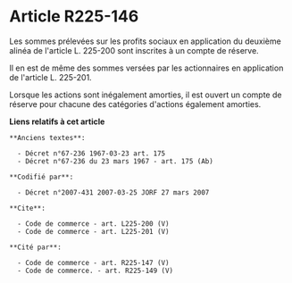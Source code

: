 # Article R225-146

Les sommes prélevées sur les profits sociaux en application du deuxième alinéa de l'article L. 225-200 sont inscrites à un
compte de réserve. 

Il en est de même des sommes versées par les actionnaires en application de l'article L. 225-201. 

Lorsque les actions sont inégalement amorties, il est ouvert un compte de réserve pour chacune des catégories d'actions
également amorties.

**Liens relatifs à cet article**

	**Anciens textes**:

	  - Décret n°67-236 1967-03-23 art. 175
	  - Décret n°67-236 du 23 mars 1967 - art. 175 (Ab)

	**Codifié par**:

	  - Décret n°2007-431 2007-03-25 JORF 27 mars 2007

	**Cite**:

	  - Code de commerce - art. L225-200 (V)
	  - Code de commerce - art. L225-201 (V)

	**Cité par**:

	  - Code de commerce - art. R225-147 (V)
	  - Code de commerce. - art. R225-149 (V)
